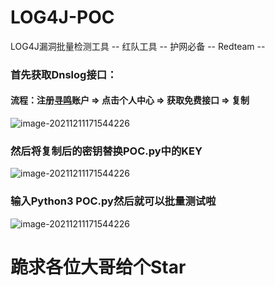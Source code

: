 # LOG4J-POC
LOG4J漏洞批量检测工具 -- 红队工具 -- 护网必备 -- Redteam --

### 首先获取Dnslog接口：

#### 流程：注册[寻鸣](https://xvnming.org.cn)账户 => 点击个人中心 => 获取免费接口 => 复制

![image-20211211171544226](https://xiaobai-src.oss-cn-hangzhou.aliyuncs.com/Github/LOG4J/2.png)

### 然后将复制后的密钥替换POC.py中的KEY

![image-20211211171544226](https://xiaobai-src.oss-cn-hangzhou.aliyuncs.com/Github/LOG4J/3.png)

### 输入Python3 POC.py然后就可以批量测试啦

![image-20211211171544226](https://xiaobai-src.oss-cn-hangzhou.aliyuncs.com/Github/LOG4J/1.png)

# 跪求各位大哥给个Star

